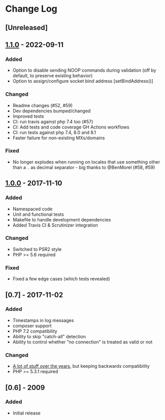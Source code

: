 # Change Log

## [Unreleased]

## [1.1.0](https://github.com/zytzagoo/smtp-validate-email/compare/v1.0.0...v1.1.0) - 2022-09-11
### Added
- Option to disable sending NOOP commands during validation (off by default, to preserve existing behavior)
- Option to assign/configure socket bind address [setBindAddress()]

### Changed
- Readme changes (#52, #59)
- Dev dependencies bumped/changed
- Improved tests
- CI: run travis against php 7.4 too (#57)
- CI: Add tests and code coverage GH Actions workflows
- CI: run tests against php 7.4, 8.0 and 8.1
- Faster failure for non-existing MXs/domains

### Fixed
- No longer explodes when running on locales that use something other than a `.` as decimal separator - big thanks to @BenMorel (#58, #59)

## [1.0.0](https://github.com/zytzagoo/smtp-validate-email/compare/v0.7...v1.0.0) - 2017-11-10
### Added
- Namespaced code
- Unit and functional tests
- Makefile to handle development dependencies
- Added Travis CI & Scrutinizer integration

### Changed
- Switched to PSR2 style
- PHP >= 5.6 required

### Fixed
- Fixed a few edge cases (which tests revealed)

## [0.7] - 2017-11-02
### Added
- Timestamps in log messages
- composer support
- PHP 7.2 compatibility
- Ability to skip "catch-all" detection
- Ability to control whether "no connection" is treated as valid or not

### Changed
- [A lot of stuff over the years](https://github.com/zytzagoo/smtp-validate-email/commits/v0.7), but keeping backwards compatibility
- PHP >= 5.3.1 required

## [0.6] - 2009
### Added
- Initial release
